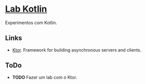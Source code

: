 # [Lab Kotlin](https://github.com/walisonmoreira/lab-kotlin)

Experimentos com Kotlin.

## Links

* [Ktor](http://ktor.io). Framework for building asynchronous servers and clients.

## ToDo

* **TODO** Fazer um lab com o Ktor.